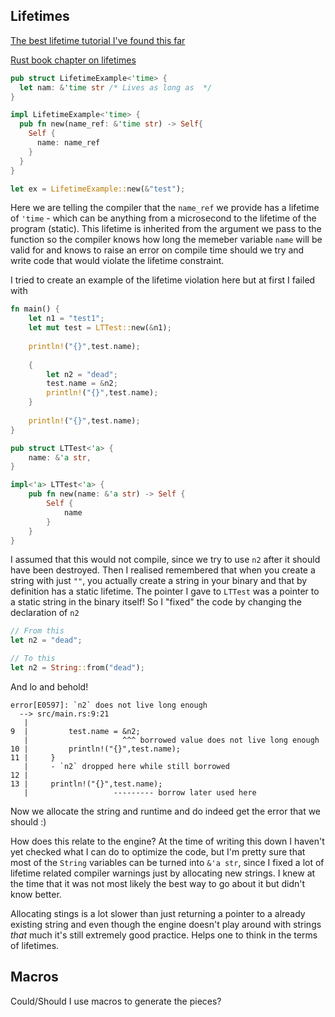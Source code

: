 ## Lifetimes

[The best lifetime tutorial I've found this far][1]

[Rust book chapter on lifetimes][2]

```rust
pub struct LifetimeExample<'time> {
  let nam: &'time str /* Lives as long as  */
}

impl LifetimeExample<'time> {
  pub fn new(name_ref: &'time str) -> Self{
    Self {
      name: name_ref
    }
  }
}

let ex = LifetimeExample::new(&"test");
```
Here we are telling the compiler that the `name_ref` we provide has a lifetime of
`'time` - which can be anything from a microsecond to the lifetime of the program
(static). This lifetime is inherited from the argument we pass to the function so
the compiler knows how long the memeber variable `name` will be valid for and
knows to raise an error on compile time should we try and write code that would
violate the lifetime constraint.

I tried to create an example of the lifetime violation here but at first I failed with

```rust
fn main() {
    let n1 = "test1";
    let mut test = LTTest::new(&n1);
    
    println!("{}",test.name);
    
    {
        let n2 = "dead";
        test.name = &n2;
        println!("{}",test.name);
    }
    
    println!("{}",test.name);
}

pub struct LTTest<'a> {
    name: &'a str,
}

impl<'a> LTTest<'a> {
    pub fn new(name: &'a str) -> Self {
        Self {
            name
        } 
    }
}
```

I assumed that this would not compile, since we try to use `n2` after it should have
been destroyed. Then I realised remembered that when you create a string with just 
`""`, you actually create a string in your binary and that by definition has a static
lifetime. The pointer I gave to `LTTest` was a pointer to a static string in the binary
itself! So I "fixed" the code by changing the declaration of `n2`

```rust
// From this
let n2 = "dead";

// To this
let n2 = String::from("dead");

```
And lo and behold!

```shell
error[E0597]: `n2` does not live long enough
  --> src/main.rs:9:21
   |
9  |         test.name = &n2;
   |                     ^^^ borrowed value does not live long enough
10 |         println!("{}",test.name);
11 |     }
   |     - `n2` dropped here while still borrowed
12 |     
13 |     println!("{}",test.name);
   |                   --------- borrow later used here
```

Now we allocate the string and runtime and do indeed get the error that we should :)

How does this relate to the engine? At the time of writing this down I haven't yet
checked what I can do to optimize the code, but I'm pretty sure that most of the
`String` variables can be turned into `&'a str`, since I fixed a lot of lifetime
related compiler warnings just by allocating new strings. I knew at the time that
it was not most likely the best way to go about it but didn't know better.

Allocating stings is a lot slower than just returning a pointer to a already existing
string and even though the engine doesn't play around with strings _that_ much it's
still extremely good practice. Helps one to think in the terms of lifetimes.

[1]:https://www.youtube.com/watch?v=rAl-9HwD858&list=PLqbS7AVVErFiWDOAVrPt7aYmnuuOLYvOa
[2]:https://doc.rust-lang.org/book/ch10-03-lifetime-syntax.html

## Macros

Could/Should I use macros to generate the pieces?
